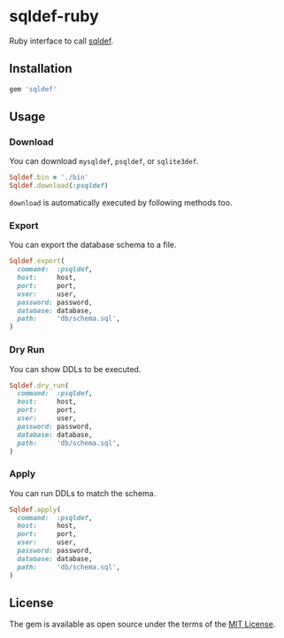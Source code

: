 # sqldef-ruby

Ruby interface to call [sqldef](https://github.com/k0kubun/sqldef).

## Installation

```ruby
gem 'sqldef'
```

## Usage
### Download

You can download `mysqldef`, `psqldef`, or `sqlite3def`.

```rb
Sqldef.bin = './bin'
Sqldef.download(:psqldef)
```

`download` is automatically executed by following methods too.

### Export

You can export the database schema to a file.

```rb
Sqldef.export(
  command:  :psqldef,
  host:     host,
  port:     port,
  user:     user,
  password: password,
  database: database,
  path:     'db/schema.sql',
)
```

### Dry Run

You can show DDLs to be executed.

```rb
Sqldef.dry_run(
  command:  :psqldef,
  host:     host,
  port:     port,
  user:     user,
  password: password,
  database: database,
  path:     'db/schema.sql',
)
```

### Apply

You can run DDLs to match the schema.

```rb
Sqldef.apply(
  command:  :psqldef,
  host:     host,
  port:     port,
  user:     user,
  password: password,
  database: database,
  path:     'db/schema.sql',
)
```

## License

The gem is available as open source under the terms of the [MIT License](https://opensource.org/licenses/MIT).
